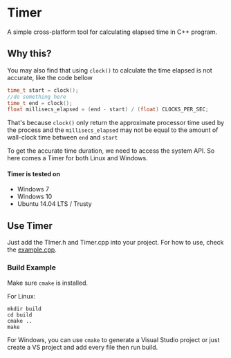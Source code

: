 # Timer
A simple cross-platform tool for calculating elapsed time in C++ program.

## Why this?
You may also find that using `clock()` to calculate the time elapsed is not accurate, like the code bellow

```cpp
time_t start = clock();
//do something here
time_t end = clock();
float millisecs_elapsed = (end - start) / (float) CLOCKS_PER_SEC;
```
That's because `clock()` only return the approximate processor time used by the process and the `millisecs_elapsed` may not be equal to the amount of wall-clock time between `end` and `start`

To get the accurate time duration, we need to access the system API. So here comes a Timer for both Linux and Windows.

#### Timer is tested on
* Windows 7
* Windows 10
* Ubuntu 14.04 LTS / Trusty


## Use Timer

Just add the TImer.h and Timer.cpp into your project. For how to use, check the [example.cpp](https://github.com/AndsonYe/Timer/blob/master/src/example.cpp).

### Build Example

Make sure `cmake` is installed.

For Linux:

    mkdir build
    cd build
    cmake ..
    make

For Windows, you can use `cmake` to generate a Visual Studio project or just create a VS project and add every file then run build.
